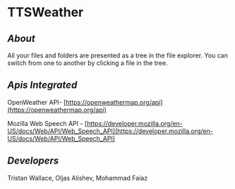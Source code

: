 <h1> TTSWeather </h1>

## <i>About</i>

All your files and folders are presented as a tree in the file explorer. You can switch from one to another by clicking a file in the tree.

## <i>Apis Integrated</i>
OpenWeather API- [https://openweathermap.org/api](https://openweathermap.org/api)

Mozilla Web Speech API -
[https://developer.mozilla.org/en-US/docs/Web/API/Web_Speech_API](https://developer.mozilla.org/en-US/docs/Web/API/Web_Speech_API)


## <i><b>Developers </b></i>

Tristan Wallace, Oljas Alishev, Mohammad Faiaz
